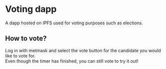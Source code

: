 # Voting dapp

A dapp hosted on IPFS used for voting purposes such as elections.

## How to vote?

Log in with metmask and select the vote button for the candidate you would like to vote for.\
Even though the timer has finished, you can still vote to try it out!
